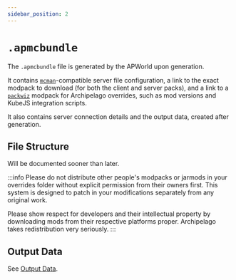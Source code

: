 ```yaml
---
sidebar_position: 2
---
```


# `.apmcbundle`

The `.apmcbundle` file is generated by the APWorld upon generation.

It contains [`mcman`](https://github.com/ParadigmMC/mcman)-compatible server file configuration,
a link to the exact modpack to download (for both the client and server packs),
and a link to a [`packwiz`](https://github.com/packwiz/packwiz) modpack for Archipelago overrides,
such as mod versions and KubeJS integration scripts.

It also contains server connection details and the output data,
created after generation.

## File Structure

Will be documented sooner than later.

[//]: # (TODO)

:::info
Please do not distribute other people's modpacks or jarmods in your overrides folder
without explicit permission from their owners first. This system is designed to
patch in your modifications separately from any original work.

Please show respect for developers and their intellectual property by
downloading mods from their respective platforms proper.
Archipelago takes redistribution very seriously.
:::

## Output Data

See [Output Data](/docs/architecture/archipelago/outputdata).
